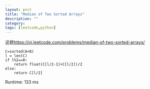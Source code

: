 ```yaml
---
layout: post
title: "Median of Two Sorted Arrays"
description: ""
category: 
tags: [leetcode,python]
---
```



这题<https://oj.leetcode.com/problems/median-of-two-sorted-arrays/>

    C=sorted(A+B)
    l = len(C)
    if l%2==0:
        return float(C[l/2-1]+C[l/2])/2
    else:
        return C[l/2]

Runtime: 133 ms